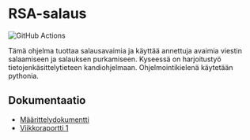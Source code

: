 # RSA-salaus
![GitHub Actions](https://github.com/sonjamadetoja/RSA-salaus/workflows/CI/badge.svg)

Tämä ohjelma tuottaa salausavaimia ja käyttää annettuja avaimia viestin salaamiseen ja salauksen purkamiseen. Kyseessä on harjoitustyö tietojenkäsittelytieteen kandiohjelmaan. Ohjelmointikielenä käytetään pythonia.

## Dokumentaatio

* [Määrittelydokumentti](https://github.com/sonjamadetoja/RSA-salaus/blob/master/dokumentaatio/maarittelydokumentti.md)
* [Viikkoraportti 1](https://github.com/sonjamadetoja/RSA-salaus/blob/master/dokumentaatio/viikkoraportti1.md)
